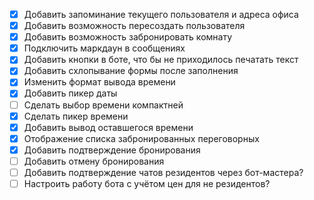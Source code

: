 - [x] Добавить запоминание текущего пользователя и адреса офиса
- [x] Добавить возможность пересоздать пользователя
- [x] Добавить возможность забронировать комнату
- [x] Подключить маркдаун в сообщениях
- [x] Добавить кнопки в боте, что бы не приходилось печатать текст
- [x] Добавить схлопывание формы после заполнения
- [x] Изменить формат вывода времени
- [x] Добавить пикер даты
- [ ] Сделать выбор времени компактней
- [x] Сделать пикер времени
- [x] Добавить вывод оставшегося времени
- [x] Отображение списка забронированных переговорных
- [x] Добавить подтверждение бронирования
- [ ] Добавить отмену бронирования
- [ ] Добавить подтверждение чатов резидентов через бот-мастера?
- [ ] Настроить работу бота с учётом цен для не резидентов?
